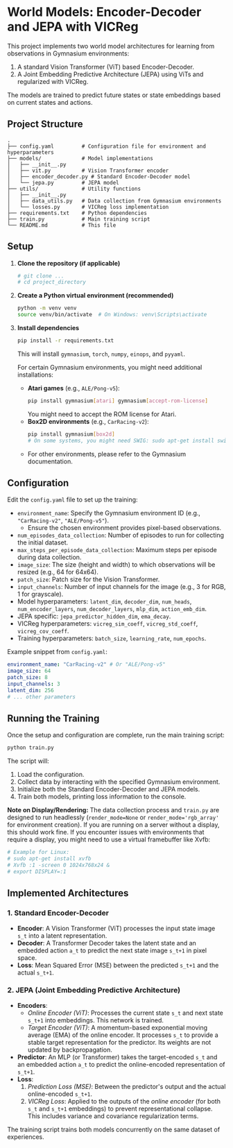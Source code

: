# World Models: Encoder-Decoder and JEPA with VICReg

This project implements two world model architectures for learning from observations in Gymnasium environments:
1.  A standard Vision Transformer (ViT) based Encoder-Decoder.
2.  A Joint Embedding Predictive Architecture (JEPA) using ViTs and regularized with VICReg.

The models are trained to predict future states or state embeddings based on current states and actions.

## Project Structure

```
.
├── config.yaml         # Configuration file for environment and hyperparameters
├── models/             # Model implementations
│   ├── __init__.py
│   ├── vit.py          # Vision Transformer encoder
│   ├── encoder_decoder.py # Standard Encoder-Decoder model
│   └── jepa.py         # JEPA model
├── utils/              # Utility functions
│   ├── __init__.py
│   ├── data_utils.py   # Data collection from Gymnasium environments
│   └── losses.py       # VICReg loss implementation
├── requirements.txt    # Python dependencies
├── train.py            # Main training script
└── README.md           # This file
```

## Setup

1.  **Clone the repository (if applicable)**
    ```bash
    # git clone ...
    # cd project_directory
    ```

2.  **Create a Python virtual environment (recommended)**
    ```bash
    python -m venv venv
    source venv/bin/activate  # On Windows: venv\Scripts\activate
    ```

3.  **Install dependencies**
    ```bash
    pip install -r requirements.txt
    ```
    This will install `gymnasium`, `torch`, `numpy`, `einops`, and `pyyaml`.
    
    For certain Gymnasium environments, you might need additional installations:
    *   **Atari games** (e.g., `ALE/Pong-v5`):
        ```bash
        pip install gymnasium[atari] gymnasium[accept-rom-license]
        ```
        You might need to accept the ROM license for Atari.
    *   **Box2D environments** (e.g., `CarRacing-v2`):
        ```bash
        pip install gymnasium[box2d]
        # On some systems, you might need SWIG: sudo apt-get install swig
        ```
    *   For other environments, please refer to the Gymnasium documentation.

## Configuration

Edit the `config.yaml` file to set up the training:

*   `environment_name`: Specify the Gymnasium environment ID (e.g., `"CarRacing-v2"`, `"ALE/Pong-v5"`).
    *   Ensure the chosen environment provides pixel-based observations.
*   `num_episodes_data_collection`: Number of episodes to run for collecting the initial dataset.
*   `max_steps_per_episode_data_collection`: Maximum steps per episode during data collection.
*   `image_size`: The size (height and width) to which observations will be resized (e.g., 64 for 64x64).
*   `patch_size`: Patch size for the Vision Transformer.
*   `input_channels`: Number of input channels for the image (e.g., 3 for RGB, 1 for grayscale).
*   Model hyperparameters: `latent_dim`, `decoder_dim`, `num_heads`, `num_encoder_layers`, `num_decoder_layers`, `mlp_dim`, `action_emb_dim`.
*   JEPA specific: `jepa_predictor_hidden_dim`, `ema_decay`.
*   VICReg hyperparameters: `vicreg_sim_coeff`, `vicreg_std_coeff`, `vicreg_cov_coeff`.
*   Training hyperparameters: `batch_size`, `learning_rate`, `num_epochs`.

Example snippet from `config.yaml`:
```yaml
environment_name: "CarRacing-v2" # Or "ALE/Pong-v5"
image_size: 64
patch_size: 8
input_channels: 3
latent_dim: 256
# ... other parameters
```

## Running the Training

Once the setup and configuration are complete, run the main training script:

```bash
python train.py
```

The script will:
1.  Load the configuration.
2.  Collect data by interacting with the specified Gymnasium environment.
3.  Initialize both the Standard Encoder-Decoder and JEPA models.
4.  Train both models, printing loss information to the console.

**Note on Display/Rendering:**
The data collection process and `train.py` are designed to run headlessly (`render_mode=None` or `render_mode='rgb_array'` for environment creation). If you are running on a server without a display, this should work fine. If you encounter issues with environments that require a display, you might need to use a virtual framebuffer like Xvfb:
```bash
# Example for Linux:
# sudo apt-get install xvfb
# Xvfb :1 -screen 0 1024x768x24 &
# export DISPLAY=:1
```

## Implemented Architectures

### 1. Standard Encoder-Decoder
*   **Encoder**: A Vision Transformer (ViT) processes the input state image `s_t` into a latent representation.
*   **Decoder**: A Transformer Decoder takes the latent state and an embedded action `a_t` to predict the next state image `s_t+1` in pixel space.
*   **Loss**: Mean Squared Error (MSE) between the predicted `s_t+1` and the actual `s_t+1`.

### 2. JEPA (Joint Embedding Predictive Architecture)
*   **Encoders**:
    *   *Online Encoder (ViT)*: Processes the current state `s_t` and next state `s_t+1` into embeddings. This network is trained.
    *   *Target Encoder (ViT)*: A momentum-based exponential moving average (EMA) of the online encoder. It processes `s_t` to provide a stable target representation for the predictor. Its weights are not updated by backpropagation.
*   **Predictor**: An MLP (or Transformer) takes the target-encoded `s_t` and an embedded action `a_t` to predict the online-encoded representation of `s_t+1`.
*   **Loss**:
    1.  *Prediction Loss (MSE)*: Between the predictor's output and the actual online-encoded `s_t+1`.
    2.  *VICReg Loss*: Applied to the outputs of the *online encoder* (for both `s_t` and `s_t+1` embeddings) to prevent representational collapse. This includes variance and covariance regularization terms.

The training script trains both models concurrently on the same dataset of experiences.
